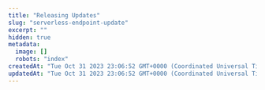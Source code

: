```yaml
---
title: "Releasing Updates"
slug: "serverless-endpoint-update"
excerpt: ""
hidden: true
metadata: 
  image: []
  robots: "index"
createdAt: "Tue Oct 31 2023 23:06:52 GMT+0000 (Coordinated Universal Time)"
updatedAt: "Tue Oct 31 2023 23:06:52 GMT+0000 (Coordinated Universal Time)"
---
```

